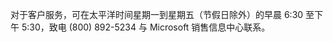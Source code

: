 <Token xmlns:xlink="http://www.w3.org/1999/xlink">对于客户服务，可在太平洋时间星期一到星期五（节假日除外）的早晨 6:30 至下午 5:30，致电 (800) 892-5234 与 Microsoft 销售信息中心联系。</Token>

<!--HONumber=Jun16_HO4-->


